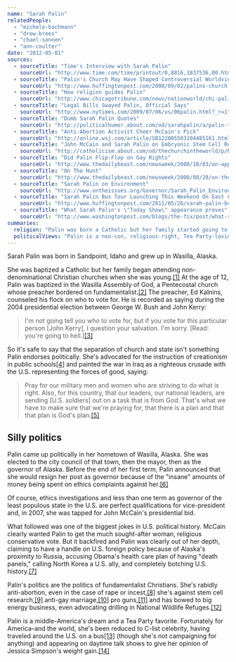 ```yaml
---
name: "Sarah Palin"
relatedPeople:
  - "michele-bachmann"
  - "drew-brees"
  - "chael-sonnen"
  - "ann-coulter"
date: "2012-05-01"
sources:
  - sourceTitle: "Time's Interview with Sarah Palin"
    sourceUrl: "http://www.time.com/time/printout/0,8816,1837536,00.html"
  - sourceTitle: "Palin's Church May Have Shaped Controversial Worldview"
    sourceUrl: "http://www.huffingtonpost.com/2008/09/02/palins-church-may-have-sh_n_123205.html"
  - sourceTitle: "How religion guides Palin"
    sourceUrl: "http://www.chicagotribune.com/news/nationworld/chi-palin-religion_06sep06,0,3371419.story"
  - sourceTitle: "Legal Bills Swayed Palin, Official Says"
    sourceUrl: "http://www.nytimes.com/2009/07/06/us/06palin.html?_r=1"
  - sourceTitle: "Dumb Sarah Palin Quotes"
    sourceUrl: "http://politicalhumor.about.com/od/sarahpalin/a/palin-top-10.htm"
  - sourceTitle: "Anti-Abortion Activist Cheer McCain's Pick"
    sourceUrl: "http://online.wsj.com/article/SB122005503104485161.html?mod=googlenews_wsj"
  - sourceTitle: "John McCain and Sarah Palin on Embryonic Stem Cell Research"
    sourceUrl: "http://catholicism.about.com/od/thechurchintheworld/p/Republican_ESCR.htm"
  - sourceTitle: "Did Palin Flip-Flop on Gay Rights"
    sourceUrl: "http://www.thedailybeast.com/newsweek/2008/10/03/an-apparent-flip-flop-on-gay-rights.html"
  - sourceTitle: "On The Hunt"
    sourceUrl: "http://www.thedailybeast.com/newsweek/2008/08/28/on-the-hunt.html"
  - sourceTitle: "Sarah Palin on Environment"
    sourceUrl: "http://www.ontheissues.org/Governor/Sarah_Palin_Environment.htm"
  - sourceTitle: "Sarah Palin Bus Tour Launching This Weekend On East Coast"
    sourceUrl: "http://www.huffingtonpost.com/2011/05/26/sarah-palin-bus-tour-hist_n_867472.html"
  - sourceTitle: "What Sarah Palin's \"Today Show\" appearance proves"
    sourceUrl: "http://www.washingtonpost.com/blogs/the-fix/post/what-sarah-palins-today-show-appearance-proves/2012/04/03/gIQAxz77sS_blog.html"
summaries:
  religion: "Palin was born a Catholic but her family started going to non-denomination churches when she was young. As an adult, she has mostly attended Pentecostal Christian churches. She is very religious and it comes through in her politics."
  politicalViews: "Palin is a neo-con, religious-right, Tea Party-lovin' Republican."
---
```


Sarah Palin was born in Sandpoint, Idaho and grew up in Wasilla, Alaska.

She was baptized a Catholic but her family began attending non-denominational Christian churches when she was young.<a class="source-citation" href="#http%3A%2F%2Fwww.time.com%2Ftime%2Fprintout%2F0%2C8816%2C1837536%2C00.html" title="Time&apos;s Interview with Sarah Palin">[1]</a> At the age of 12, Palin was baptized in the Wasilla Assembly of God, a Pentecostal church whose preacher bordered on fundamentalist.<a class="source-citation" href="#http%3A%2F%2Fwww.huffingtonpost.com%2F2008%2F09%2F02%2Fpalins-church-may-have-sh_n_123205.html" title="Palin&apos;s Church May Have Shaped Controversial Worldview">[2]</a> The preacher, Ed Kalnins, counseled his flock on who to vote for. He is recorded as saying during the 2004 presidential election between George W. Bush and John Kerry:

>I'm not going tell you who to vote for, but if you vote for this particular person [John Kerry], I question your salvation. I'm sorry. [Read: you're going to hell.]<a class="source-citation" href="#http%3A%2F%2Fwww.huffingtonpost.com%2F2008%2F09%2F02%2Fpalins-church-may-have-sh_n_123205.html" title="Palin&apos;s Church May Have Shaped Controversial Worldview">[3]</a>

So it's safe to say that the separation of church and state isn't something Palin endorses politically. She's advocated for the instruction of creationism in public schools<a class="source-citation" href="#http%3A%2F%2Fwww.chicagotribune.com%2Fnews%2Fnationworld%2Fchi-palin-religion_06sep06%2C0%2C3371419.story" title="How religion guides Palin">[4]</a> and painted the war in Iraq as a righteous crusade with the U.S. representing the forces of good, saying:

>Pray for our military men and women who are striving to do what is right. Also, for this country, that our leaders, our national leaders, are sending [U.S. soldiers] out on a task that is from God. That's what we have to make sure that we're praying for, that there is a plan and that that plan is God's plan.<a class="source-citation" href="#http%3A%2F%2Fwww.huffingtonpost.com%2F2008%2F09%2F02%2Fpalins-church-may-have-sh_n_123205.html" title="Palin&apos;s Church May Have Shaped Controversial Worldview">[5]</a>

## Silly politics

Palin came up politically in her hometown of Wasilla, Alaska. She was elected to the city council of that town, then the mayor, then as the governor of Alaska. Before the end of her first term, Palin announced that she would resign her post as governor because of the "insane" amounts of money being spent on ethics complaints against her.<a class="source-citation" href="#http%3A%2F%2Fwww.nytimes.com%2F2009%2F07%2F06%2Fus%2F06palin.html%3F_r%3D1" title="Legal Bills Swayed Palin, Official Says">[6]</a>

Of course, ethics investigations and less than one term as governor of the least populous state in the U.S. are perfect qualifications for vice-president and, in 2007, she was tapped for John McCain's presidential bid.

What followed was one of the biggest jokes in U.S. political history. McCain clearly wanted Palin to get the much sought-after woman, religious conservative vote. But it backfired and Palin was clearly out of her depth, claiming to have a handle on U.S. foreign policy because of Alaska's proximity to Russia, accusing Obama's health care plan of having "death panels," calling North Korea a U.S. ally, and completely botching U.S. history.<a class="source-citation" href="#http%3A%2F%2Fpoliticalhumor.about.com%2Fod%2Fsarahpalin%2Fa%2Fpalin-top-10.htm" title="Dumb Sarah Palin Quotes">[7]</a>

Palin's politics are the politics of fundamentalist Christians. She's rabidly anti-abortion, even in the case of rape or incest,<a class="source-citation" href="#http%3A%2F%2Fonline.wsj.com%2Farticle%2FSB122005503104485161.html%3Fmod%3Dgooglenews_wsj" title="Anti-Abortion Activist Cheer McCain&apos;s Pick">[8]</a> she's against stem cell research,<a class="source-citation" href="#http%3A%2F%2Fcatholicism.about.com%2Fod%2Fthechurchintheworld%2Fp%2FRepublican_ESCR.htm" title="John McCain and Sarah Palin on Embryonic Stem Cell Research">[9]</a> anti-gay marriage,<a class="source-citation" href="#http%3A%2F%2Fwww.thedailybeast.com%2Fnewsweek%2F2008%2F10%2F03%2Fan-apparent-flip-flop-on-gay-rights.html" title="Did Palin Flip-Flop on Gay Rights">[10]</a> pro guns,<a class="source-citation" href="#http%3A%2F%2Fwww.thedailybeast.com%2Fnewsweek%2F2008%2F08%2F28%2Fon-the-hunt.html" title="On The Hunt">[11]</a> and has bowed to big energy business, even advocating drilling in National Wildlife Refuges.<a class="source-citation" href="#http%3A%2F%2Fwww.ontheissues.org%2FGovernor%2FSarah_Palin_Environment.htm" title="Sarah Palin on Environment">[12]</a>

Palin is a middle-America's dream and a Tea Party favorite. Fortunately for America–and the world, she's been reduced to C-list celebrity, having traveled around the U.S. on a bus<a class="source-citation" href="#http%3A%2F%2Fwww.huffingtonpost.com%2F2011%2F05%2F26%2Fsarah-palin-bus-tour-hist_n_867472.html" title="Sarah Palin Bus Tour Launching This Weekend On East Coast">[13]</a> (though she's not campaigning for anything) and appearing on daytime talk shows to give her opinion of Jessica Simpson's weight gain.<a class="source-citation" href="#http%3A%2F%2Fwww.washingtonpost.com%2Fblogs%2Fthe-fix%2Fpost%2Fwhat-sarah-palins-today-show-appearance-proves%2F2012%2F04%2F03%2FgIQAxz77sS_blog.html" title="What Sarah Palin&apos;s &quot;Today Show&quot; appearance proves">[14]</a>